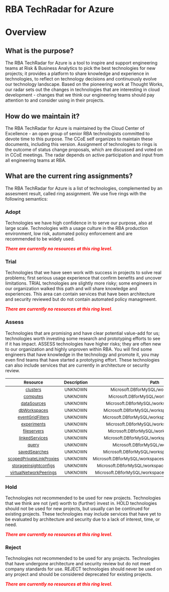 
RBA TechRadar for Azure
=======================

# Overview

## What is the purpose?


The RBA TechRadar for Azure is a tool to inspire and support engineering teams at Risk & Business Analytics to pick the best technologies for new projects; it provides a platform to share knowledge and experience in technologies, to reflect on technology decisions and continuously evolve our technology landscape.  Based on the pioneering work at Thought Works, our radar sets out the changes in technologies that are interesting in cloud development - changes that we think our engineering teams should pay attention to and consider using in their projects.
## How do we maintain it?


The RBA TechRadar for Azure is maintained by the Cloud Center of Excellence - an open group of senior RBA technologists committed to devote time to this purpose.  The CCoE self organizes to maintain these documents, including this version.  Assignment of technologies to rings is the outcome of status change proposals, which are discussed and voted on in CCoE meetings.  The radar depends on active participation and input from all engineering teams at RBA.
## What are the current ring assignments?


The RBA TechRadar for Azure is a list of technologies, complemented by an assesment result, called ring assignment.  We use five rings with the following semantics:
### Adopt


Technologies we have high confidence in to serve our purpose, also at large scale.  Technologies with a usage culture in the RBA production environment, low risk, automated policy enforcement and are recommended to be widely used.  
  
***<font color="red"> There are currently no resources at this ring level. </font>***
### Trial


Technologies that we have seen work with success in projects to solve real problems;  first serious usage experience that confirm benefits and uncover limitations.  TRIAL technologies are slightly more risky; some engineers in our organization walked this path and will share knowledge and experiences.  This area can contain services that have been architecture and security reviewed but do not contain automated policy managmeent.  
  
***<font color="red"> There are currently no resources at this ring level. </font>***
### Assess


Technologies that are promising and have clear potential value-add for us; technologies worth investing some research and prototyping efforts to see if it has impact.  ASSESS technologies have higher risks;  they are often new to our organization and highly unproven within RBA.  You will find some engineers that have knowledge in the technology and promote it, you may even find teams that have started a prototyping effort.  These technologies can also include services that are currently in architecture or security review.  

|<sub>Resource</sub>|<sub>Description</sub>|<sub>Path</sub>|<sub>Status</sub>|
| :---: | :---: | :---: | :---: |
|<sub>[clusters](https://github.com/openrba/python-azure-techradar/tree/master/Microsoft.DBforMySQL/workspaces/clusters)</sub>|<sub>UNKNOWN</sub>|<sub>Microsoft.DBforMySQL/workspaces/clusters</sub>|<sub>ASSESS</sub>|
|<sub>[computes](https://github.com/openrba/python-azure-techradar/tree/master/Microsoft.DBforMySQL/workspaces/computes)</sub>|<sub>UNKNOWN</sub>|<sub>Microsoft.DBforMySQL/workspaces/computes</sub>|<sub>ASSESS</sub>|
|<sub>[dataSources](https://github.com/openrba/python-azure-techradar/tree/master/Microsoft.DBforMySQL/workspaces/dataSources)</sub>|<sub>UNKNOWN</sub>|<sub>Microsoft.DBforMySQL/workspaces/dataSources</sub>|<sub>ASSESS</sub>|
|<sub>[dbWorkspaces](https://github.com/openrba/python-azure-techradar/tree/master/Microsoft.DBforMySQL/workspaces/dbWorkspaces)</sub>|<sub>UNKNOWN</sub>|<sub>Microsoft.DBforMySQL/workspaces/dbWorkspaces</sub>|<sub>ASSESS</sub>|
|<sub>[eventGridFilters](https://github.com/openrba/python-azure-techradar/tree/master/Microsoft.DBforMySQL/workspaces/eventGridFilters)</sub>|<sub>UNKNOWN</sub>|<sub>Microsoft.DBforMySQL/workspaces/eventGridFilters</sub>|<sub>ASSESS</sub>|
|<sub>[experiments](https://github.com/openrba/python-azure-techradar/tree/master/Microsoft.DBforMySQL/workspaces/experiments)</sub>|<sub>UNKNOWN</sub>|<sub>Microsoft.DBforMySQL/workspaces/experiments</sub>|<sub>ASSESS</sub>|
|<sub>[fileservers](https://github.com/openrba/python-azure-techradar/tree/master/Microsoft.DBforMySQL/workspaces/fileservers)</sub>|<sub>UNKNOWN</sub>|<sub>Microsoft.DBforMySQL/workspaces/fileservers</sub>|<sub>ASSESS</sub>|
|<sub>[linkedServices](https://github.com/openrba/python-azure-techradar/tree/master/Microsoft.DBforMySQL/workspaces/linkedServices)</sub>|<sub>UNKNOWN</sub>|<sub>Microsoft.DBforMySQL/workspaces/linkedServices</sub>|<sub>ASSESS</sub>|
|<sub>[query](https://github.com/openrba/python-azure-techradar/tree/master/Microsoft.DBforMySQL/workspaces/query)</sub>|<sub>UNKNOWN</sub>|<sub>Microsoft.DBforMySQL/workspaces/query</sub>|<sub>ASSESS</sub>|
|<sub>[savedSearches](https://github.com/openrba/python-azure-techradar/tree/master/Microsoft.DBforMySQL/workspaces/savedSearches)</sub>|<sub>UNKNOWN</sub>|<sub>Microsoft.DBforMySQL/workspaces/savedSearches</sub>|<sub>ASSESS</sub>|
|<sub>[scopedPrivateLinkProxies](https://github.com/openrba/python-azure-techradar/tree/master/Microsoft.DBforMySQL/workspaces/scopedPrivateLinkProxies)</sub>|<sub>UNKNOWN</sub>|<sub>Microsoft.DBforMySQL/workspaces/scopedPrivateLinkProxies</sub>|<sub>ASSESS</sub>|
|<sub>[storageinsightconfigs](https://github.com/openrba/python-azure-techradar/tree/master/Microsoft.DBforMySQL/workspaces/storageinsightconfigs)</sub>|<sub>UNKNOWN</sub>|<sub>Microsoft.DBforMySQL/workspaces/storageinsightconfigs</sub>|<sub>ASSESS</sub>|
|<sub>[virtualNetworkPeerings](https://github.com/openrba/python-azure-techradar/tree/master/Microsoft.DBforMySQL/workspaces/virtualNetworkPeerings)</sub>|<sub>UNKNOWN</sub>|<sub>Microsoft.DBforMySQL/workspaces/virtualNetworkPeerings</sub>|<sub>ASSESS</sub>|

### Hold


Technologies not recommended to be used for new projects. Technologies that we think are not (yet) worth to (further) invest in.  HOLD technologies should not be used for new projects, but usually can be continued for existing projects.  These technologies may include services that have yet to be evaluated by architecture and security due to a lack of interest, time, or need.  
  
***<font color="red"> There are currently no resources at this ring level. </font>***
### Reject


Technologies not recommended to be used for any projects. Technologies that have undergone architecture and security review but do not meet company standards for use.  REJECT technologies should never be used on any project and should be considered deprecated for existing projects.  
  
***<font color="red"> There are currently no resources at this ring level. </font>***